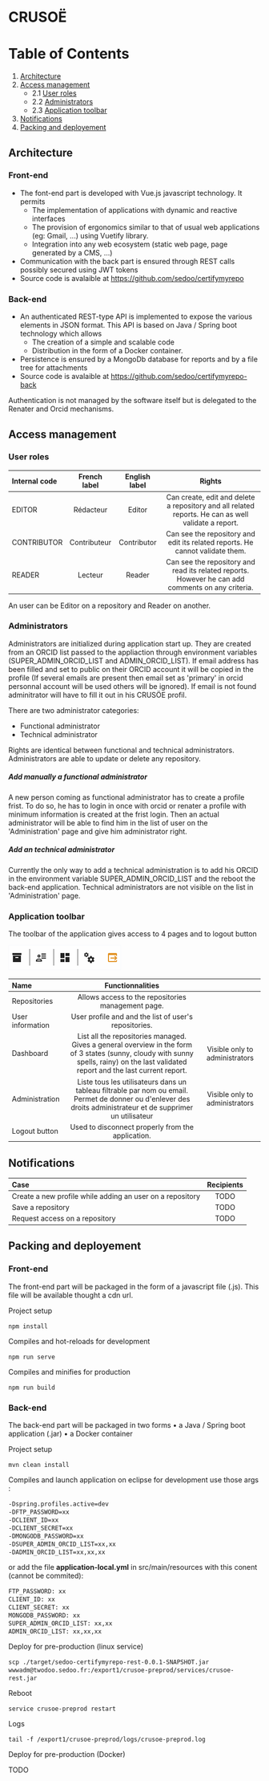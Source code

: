 # CRUSOË

# Table of Contents

1. [Architecture](#architecture)
2. [Access management](#access-management)   
    - 2.1 [User roles](#user-roles)
    - 2.2 [Administrators](#administrators)
    - 2.3 [Application toolbar](#application-toolbar)
3. [Notifications](#notifications)   
4. [Packing and deployement](#packing-and-deployement)

## Architecture

### Front-end
- The font-end part is developed with Vue.js javascript technology. It permits
  - The implementation of applications with dynamic and reactive interfaces
  - The provision of ergonomics similar to that of usual web applications (eg: Gmail, ...) using Vuetify library.
  - Integration into any web ecosystem (static web page, page generated by a CMS, ...)
- Communication with the back part is ensured through REST calls possibly secured using JWT tokens
- Source code is avalaible at https://github.com/sedoo/certifymyrepo

### Back-end
- An authenticated REST-type API is implemented to expose the various elements in JSON format. This API is based on Java / Spring boot technology which allows
  -  The creation of a simple and scalable code
  -  Distribution in the form of a Docker container.
- Persistence is ensured by a MongoDb database for reports and by a file tree for attachments
- Source code is avalaible at https://github.com/sedoo/certifymyrepo-back

Authentication is not managed by the software itself but is delegated to the Renater and Orcid mechanisms.

## Access management

### User roles


| Internal code  | French label | English label | Rights |
| :--------------- |:---------------:| :---------------: | :---------------: |
| EDITOR  		| Rédacteur     | Editor 		| Can create, edit and delete a repository and all related reports. He can as well validate a report.  |
| CONTRIBUTOR 	| Contributeur	| Contributor 	| Can see the repository and edit its related reports. He cannot validate them. |
| READER  		| Lecteur       | Reader 		| Can see the repository and read its related reports. However he can add comments on any criteria. |

An user can be Editor on a repository and Reader on another.


### Administrators

Administrators are initialized during application start up. They are created from an ORCID list passed to the appliaction through environment variables (SUPER_ADMIN_ORCID_LIST and ADMIN_ORCID_LIST).
If email address has been filled and set to public on their ORCID account it will be copied in the profile (If several emails are present then email set as 'primary' in orcid personnal account will be used others will be ignored). If email is not found adminitrator will have to fill it out in his CRUSÖE profil.

There are two administrator categories:
- Functional administrator
- Technical administrator

Rights are identical between functional and technical administrators. Administrators are able to update or delete any repository.

##### Add manually a functional administrator

A new person coming as functional administrator has to create a profile frist. To do so, he has to login in once with orcid or renater a profile with minimum information is created at the frist login. Then an actual administrator will be able to find him in the list of user on the 'Administration' page and give him administrator right.

##### Add an technical administrator

Currently the only way to add a technical administration is to add his ORCID in the environment variable SUPER_ADMIN_ORCID_LIST and the reboot the back-end application. Technical administrators are not visible on the list in 'Administration' page.

### Application toolbar

The toolbar of the application gives access to 4 pages and to logout button

![Menu](menu-crusoe.png)

| Name | Functionnalities | |
| :--------------- |:---------------:|:---------------:|
| Repositories  		| Allows access to the repositories management page.  | |
| User information	| User profile and and the list of user's repositories.	| |
| Dashboard  		| List all the repositories managed. Gives a general overview in the form of 3 states (sunny, cloudy with sunny spells, rainy) on the last validated report and the last current report. | Visible only to administrators |
| Administration  		| Liste tous les utilisateurs dans un tableau filtrable par nom ou email. Permet de donner ou d'enlever des droits administrateur et de supprimer un utilisateur      | Visible only to administrators |
| Logout button  		| Used to disconnect properly from the application.      | |


## Notifications

| Case  | Recipients |
| :--------------- | :---------------: |
| Create a new profile while adding an user on a repository	| TODO |
| Save a repository	| TODO |
| Request access on a repository 	| TODO |

## Packing and deployement

### Front-end

The front-end part will be packaged in the form of a javascript file (.js). This file will be available thought a cdn url.

Project setup
```
npm install
```

Compiles and hot-reloads for development
```
npm run serve
```

Compiles and minifies for production
```
npm run build
```

### Back-end

The back-end part will be packaged in two forms
• a Java / Spring boot application (.jar)
• a Docker container

Project setup
```
mvn clean install
```

Compiles and launch application on eclipse for development use those args :
```
-Dspring.profiles.active=dev 
-DFTP_PASSWORD=xx 
-DCLIENT_ID=xx 
-DCLIENT_SECRET=xx
-DMONGODB_PASSWORD=xx
-DSUPER_ADMIN_ORCID_LIST=xx,xx
-DADMIN_ORCID_LIST=xx,xx,xx
```

or add the file **application-local.yml** in src/main/resources with this conent (cannot be commited):
```
FTP_PASSWORD: xx
CLIENT_ID: xx
CLIENT_SECRET: xx
MONGODB_PASSWORD: xx
SUPER_ADMIN_ORCID_LIST: xx,xx
ADMIN_ORCID_LIST: xx,xx,xx
```

Deploy for pre-production (linux service)
```
scp ./target/sedoo-certifymyrepo-rest-0.0.1-SNAPSHOT.jar wwwadm@twodoo.sedoo.fr:/export1/crusoe-preprod/services/crusoe-rest.jar
```
Reboot
```
service crusoe-preprod restart
```
Logs
```
tail -f /export1/crusoe-preprod/logs/crusoe-preprod.log 
```

Deploy for pre-production (Docker)

TODO












